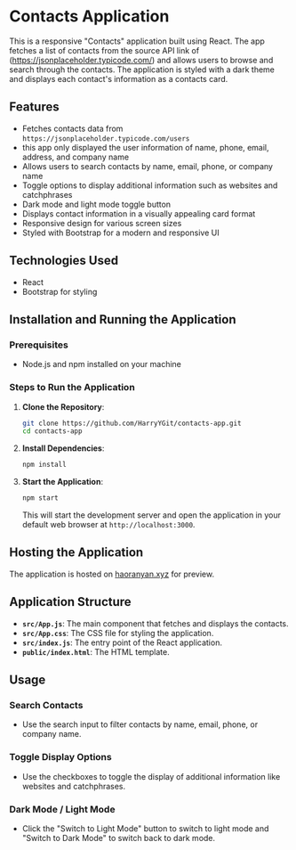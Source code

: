 # Contacts Application

This is a responsive "Contacts" application built using React. The app fetches a list of contacts from the source API link of (https://jsonplaceholder.typicode.com/) and allows users to browse and search through the contacts. The application is styled with a dark theme and displays each contact's information as a contacts card.

## Features

- Fetches contacts data from `https://jsonplaceholder.typicode.com/users`
- this app only displayed the user information of  name, phone, email, address, and company name
- Allows users to search contacts by name, email, phone, or company name
- Toggle options to display additional information such as websites and catchphrases
- Dark mode and light mode toggle button
- Displays contact information in a visually appealing card format
- Responsive design for various screen sizes
- Styled with Bootstrap for a modern and responsive UI

## Technologies Used

- React
- Bootstrap for styling

## Installation and Running the Application

### Prerequisites

- Node.js and npm installed on your machine

### Steps to Run the Application

1. **Clone the Repository**:
    ```sh
    git clone https://github.com/HarryYGit/contacts-app.git
    cd contacts-app
    ```

2. **Install Dependencies**:
    ```sh
    npm install
    ```

3. **Start the Application**:
    ```sh
    npm start
    ```

    This will start the development server and open the application in your default web browser at `http://localhost:3000`.

## Hosting the Application

The application is hosted on [haoranyan.xyz](http://haoranyan.xyz) for preview.

## Application Structure

- **`src/App.js`**: The main component that fetches and displays the contacts.
- **`src/App.css`**: The CSS file for styling the application.
- **`src/index.js`**: The entry point of the React application.
- **`public/index.html`**: The HTML template.

## Usage

### Search Contacts

- Use the search input to filter contacts by name, email, phone, or company name.

### Toggle Display Options

- Use the checkboxes to toggle the display of additional information like websites and catchphrases.

### Dark Mode / Light Mode

- Click the "Switch to Light Mode" button to switch to light mode and "Switch to Dark Mode" to switch back to dark mode.
